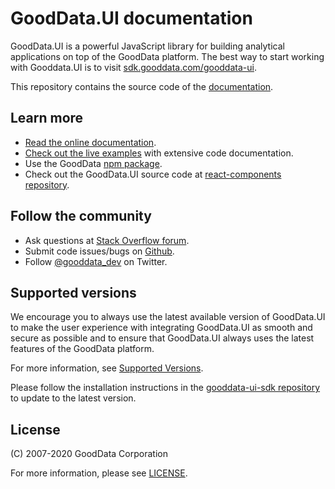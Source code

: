 # GoodData.UI documentation

GoodData.UI is a powerful JavaScript library for building analytical applications on top of the GoodData platform. The best way to start working with Gooddata.UI is to visit [sdk.gooddata.com/gooddata-ui](https://sdk.gooddata.com/gooddata-ui/).

This repository contains the source code of the [documentation](https://sdk.gooddata.com/gooddata-ui/docs/about_gooddataui.html).

## Learn more

- [Read the online documentation](https://sdk.gooddata.com/gooddata-ui/docs/about_gooddataui.html).
- [Check out the live examples](https://gdui-examples.herokuapp.com/) with extensive code documentation.
- Use the GoodData [npm package](https://www.npmjs.com/package/@gooddata/sdk-ui-all).
- Check out the GoodData.UI source code at [react-components repository](https://github.com/gooddata/gooddata-ui-sdk).

## Follow the community

- Ask questions at [Stack Overflow forum](https://stackoverflow.com/questions/tagged/gooddata).
- Submit code issues/bugs on [Github](https://github.com/gooddata/gooddata-ui-sdk/issues).
- Follow [@gooddata_dev](https://twitter.com/gooddata_dev) on Twitter.

## Supported versions

We encourage you to always use the latest available version of GoodData.UI to make the user experience with integrating GoodData.UI as smooth and secure as possible and to ensure that GoodData.UI always uses the latest features of the GoodData platform.

For more information, see [Supported Versions](supported_versions.md).

Please follow the installation instructions in the [gooddata-ui-sdk repository](https://github.com/gooddata/gooddata-ui-sdk) to update to the latest version.

## License

(C) 2007-2020 GoodData Corporation

For more information, please see [LICENSE](LICENSE).
